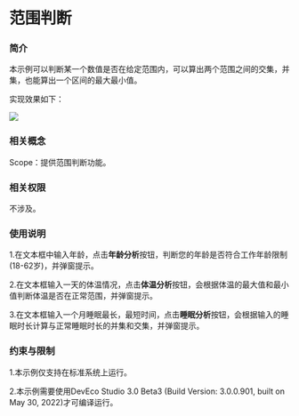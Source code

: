 # 范围判断

### 简介

本示例可以判断某一个数值是否在给定范围内，可以算出两个范围之间的交集，并集，也能算出一个区间的最大最小值。

实现效果如下：

![](screenshots/device/main.png)

### 相关概念

Scope：提供范围判断功能。

### 相关权限

不涉及。

### 使用说明

1.在文本框中输入年龄，点击**年龄分析**按钮，判断您的年龄是否符合工作年龄限制(18-62岁)，并弹窗提示。

2.在文本框输入一天的体温情况，点击**体温分析**按钮，会根据体温的最大值和最小值判断体温是否在正常范围，并弹窗提示。

3.在文本框输入一个月睡眠最长，最短时间，点击**睡眠分析**按钮，会根据输入的睡眠时长计算与正常睡眠时长的并集和交集，并弹窗提示。

### 约束与限制

1.本示例仅支持在标准系统上运行。

2.本示例需要使用DevEco Studio 3.0 Beta3 (Build Version: 3.0.0.901, built on May 30, 2022)才可编译运行。